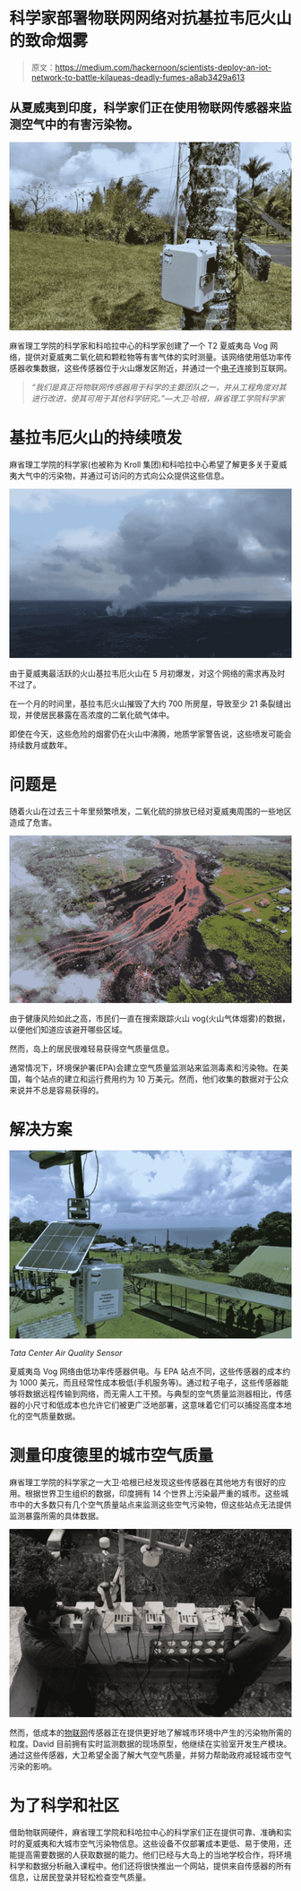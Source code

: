 # 科学家部署物联网网络对抗基拉韦厄火山的致命烟雾

> 原文：<https://medium.com/hackernoon/scientists-deploy-an-iot-network-to-battle-kilaueas-deadly-fumes-a8ab3429a613>

## 从夏威夷到印度，科学家们正在使用物联网传感器来监测空气中的有害污染物。

![](img/c1ea5a444ec9ed3c9f192c7cf1d2a715.png)

麻省理工学院的科学家和科哈拉中心的科学家创建了一个 T2 夏威夷岛 Vog 网络，提供对夏威夷二氧化硫和颗粒物等有害气体的实时测量。该网络使用低功率传感器收集数据，这些传感器位于火山爆发区附近，并通过一个[电子](https://www.particle.io/products/hardware/electron-cellular-2g-3g-lte/)连接到互联网。

> *“我们是真正将物联网传感器用于科学的主要团队之一，并从工程角度对其进行改进，使其可用于其他科学研究。”—大卫·哈根，麻省理工学院科学家*

# 基拉韦厄火山的持续喷发

麻省理工学院的科学家(也被称为 Kroll 集团)和科哈拉中心希望了解更多关于夏威夷大气中的污染物，并通过可访问的方式向公众提供这些信息。

![](img/9e552ed75d039409b5df43f2e46430a2.png)

由于夏威夷最活跃的火山基拉韦厄火山在 5 月初爆发，对这个网络的需求再及时不过了。

在一个月的时间里，基拉韦厄火山摧毁了大约 700 所房屋，导致至少 21 条裂缝出现，并使居民暴露在高浓度的二氧化硫气体中。

即使在今天，这些危险的烟雾仍在火山中沸腾，地质学家警告说，这些喷发可能会持续数月或数年。

# 问题是

随着火山在过去三十年里频繁喷发，二氧化硫的排放已经对夏威夷周围的一些地区造成了危害。

![](img/efa193830a9c5c8c6447ec87429feac1.png)

由于健康风险如此之高，市民们一直在搜索跟踪火山 vog(火山气体烟雾)的数据，以便他们知道应该避开哪些区域。

然而，岛上的居民很难轻易获得空气质量信息。

通常情况下，环境保护署(EPA)会建立空气质量监测站来监测毒素和污染物。在美国，每个站点的建立和运行费用约为 10 万美元。然而，他们收集的数据对于公众来说并不总是容易获得的。

# 解决方案

![](img/be62e711365f8715b5097a22450f050d.png)

*Tata Center Air Quality Sensor*

夏威夷岛 Vog 网络由低功率传感器供电。与 EPA 站点不同，这些传感器的成本约为 1000 美元，而且经常性成本极低(手机服务等)。通过粒子电子，这些传感器能够将数据远程传输到网络，而无需人工干预。与典型的空气质量监测器相比，传感器的小尺寸和低成本也允许它们被更广泛地部署，这意味着它们可以捕捉高度本地化的空气质量数据。

# **测量印度德里的城市空气质量**

麻省理工学院的科学家之一大卫·哈根已经发现这些传感器在其他地方有很好的应用。根据世界卫生组织的数据，印度拥有 14 个世界上污染最严重的城市。这些城市中的大多数只有几个空气质量站点来监测这些空气污染物，但这些站点无法提供监测暴露所需的具体数据。

![](img/ef97017e22599eb2d9e5dab79a33b8a6.png)

然而，低成本的[物联网](https://hackernoon.com/tagged/iot)传感器正在提供更好地了解城市环境中产生的污染物所需的粒度。David 目前拥有实时监测数据的现场原型，他继续在实验室开发生产模块。通过这些传感器，大卫希望全面了解大气空气质量，并努力帮助政府减轻城市空气污染的影响。

# **为了科学和社区**

借助物联网硬件，麻省理工学院和科哈拉中心的科学家们正在提供可靠、准确和实时的夏威夷和大城市空气污染物信息。这些设备不仅部署成本更低、易于使用，还能提高需要数据的人获取数据的能力。他们已经与大岛上的当地学校合作，将环境科学和数据分析融入课程中。他们还将很快推出一个网站，提供来自传感器的所有信息，让居民登录并轻松检查空气质量。